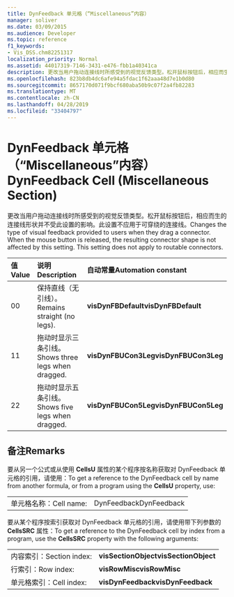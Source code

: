 ```yaml
---
title: DynFeedback 单元格（“Miscellaneous”内容）
manager: soliver
ms.date: 03/09/2015
ms.audience: Developer
ms.topic: reference
f1_keywords:
- Vis_DSS.chm82251317
localization_priority: Normal
ms.assetid: 44017319-7146-3431-e476-fbb1a40341ca
description: 更改当用户拖动连接线时所感受到的视觉反馈类型。松开鼠标按钮后，相应而生的连接线形状并不受此设置的影响。此设置不应用于可穿绕的连接线。
ms.openlocfilehash: 823b8db4dc6afe94a5fdac1f62aaa48d7e1b0d80
ms.sourcegitcommit: 8657170d071f9bcf680aba50b9c07f2a4fb82283
ms.translationtype: MT
ms.contentlocale: zh-CN
ms.lasthandoff: 04/28/2019
ms.locfileid: "33404797"
---
```

# <a name="dynfeedback-cell-miscellaneous-section"></a><span data-ttu-id="a1105-105">DynFeedback 单元格（“Miscellaneous”内容）</span><span class="sxs-lookup"><span data-stu-id="a1105-105">DynFeedback Cell (Miscellaneous Section)</span></span>

<span data-ttu-id="a1105-p102">更改当用户拖动连接线时所感受到的视觉反馈类型。松开鼠标按钮后，相应而生的连接线形状并不受此设置的影响。此设置不应用于可穿绕的连接线。</span><span class="sxs-lookup"><span data-stu-id="a1105-p102">Changes the type of visual feedback provided to users when they drag a connector. When the mouse button is released, the resulting connector shape is not affected by this setting. This setting does not apply to routable connectors.</span></span>
  
|<span data-ttu-id="a1105-109">**值**</span><span class="sxs-lookup"><span data-stu-id="a1105-109">**Value**</span></span>|<span data-ttu-id="a1105-110">**说明**</span><span class="sxs-lookup"><span data-stu-id="a1105-110">**Description**</span></span>|<span data-ttu-id="a1105-111">**自动常量**</span><span class="sxs-lookup"><span data-stu-id="a1105-111">**Automation constant**</span></span>|
|:-----|:-----|:-----|
| <span data-ttu-id="a1105-112">0</span><span class="sxs-lookup"><span data-stu-id="a1105-112">0</span></span>  <br/> | <span data-ttu-id="a1105-113">保持直线（无引线）。</span><span class="sxs-lookup"><span data-stu-id="a1105-113">Remains straight (no legs).</span></span>  <br/> |<span data-ttu-id="a1105-114">**visDynFBDefault**</span><span class="sxs-lookup"><span data-stu-id="a1105-114">**visDynFBDefault**</span></span> <br/> |
| <span data-ttu-id="a1105-115">1</span><span class="sxs-lookup"><span data-stu-id="a1105-115">1</span></span>  <br/> | <span data-ttu-id="a1105-116">拖动时显示三条引线。</span><span class="sxs-lookup"><span data-stu-id="a1105-116">Shows three legs when dragged.</span></span>  <br/> |<span data-ttu-id="a1105-117">**visDynFBUCon3Leg**</span><span class="sxs-lookup"><span data-stu-id="a1105-117">**visDynFBUCon3Leg**</span></span> <br/> |
| <span data-ttu-id="a1105-118">2</span><span class="sxs-lookup"><span data-stu-id="a1105-118">2</span></span>  <br/> | <span data-ttu-id="a1105-119">拖动时显示五条引线。</span><span class="sxs-lookup"><span data-stu-id="a1105-119">Shows five legs when dragged.</span></span>  <br/> |<span data-ttu-id="a1105-120">**visDynFBUCon5Leg**</span><span class="sxs-lookup"><span data-stu-id="a1105-120">**visDynFBUCon5Leg**</span></span> <br/> |
   
## <a name="remarks"></a><span data-ttu-id="a1105-121">备注</span><span class="sxs-lookup"><span data-stu-id="a1105-121">Remarks</span></span>

<span data-ttu-id="a1105-122">要从另一个公式或从使用 **CellsU** 属性的某个程序按名称获取对 DynFeedback 单元格的引用，请使用：</span><span class="sxs-lookup"><span data-stu-id="a1105-122">To get a reference to the DynFeedback cell by name from another formula, or from a program using the **CellsU** property, use:</span></span> 
  
|||
|:-----|:-----|
| <span data-ttu-id="a1105-123">单元格名称：</span><span class="sxs-lookup"><span data-stu-id="a1105-123">Cell name:</span></span>  <br/> | <span data-ttu-id="a1105-124">DynFeedback</span><span class="sxs-lookup"><span data-stu-id="a1105-124">DynFeedback</span></span>  <br/> |
   
<span data-ttu-id="a1105-125">要从某个程序按索引获取对 DynFeedback 单元格的引用，请使用带下列参数的 **CellsSRC** 属性：</span><span class="sxs-lookup"><span data-stu-id="a1105-125">To get a reference to the DynFeedback cell by index from a program, use the **CellsSRC** property with the following arguments:</span></span> 
  
|||
|:-----|:-----|
| <span data-ttu-id="a1105-126">内容索引：</span><span class="sxs-lookup"><span data-stu-id="a1105-126">Section index:</span></span>  <br/> |<span data-ttu-id="a1105-127">**visSectionObject**</span><span class="sxs-lookup"><span data-stu-id="a1105-127">**visSectionObject**</span></span> <br/> |
| <span data-ttu-id="a1105-128">行索引：</span><span class="sxs-lookup"><span data-stu-id="a1105-128">Row index:</span></span>  <br/> |<span data-ttu-id="a1105-129">**visRowMisc**</span><span class="sxs-lookup"><span data-stu-id="a1105-129">**visRowMisc**</span></span> <br/> |
| <span data-ttu-id="a1105-130">单元格索引：</span><span class="sxs-lookup"><span data-stu-id="a1105-130">Cell index:</span></span>  <br/> |<span data-ttu-id="a1105-131">**visDynFeedback**</span><span class="sxs-lookup"><span data-stu-id="a1105-131">**visDynFeedback**</span></span> <br/> |
   

